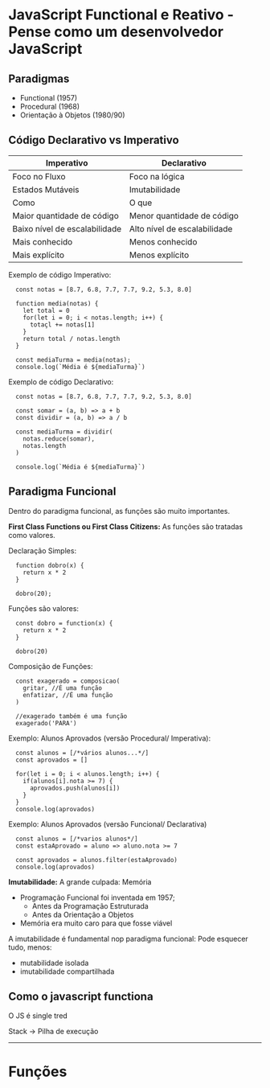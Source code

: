 # JavaScript Functional e Reativo - Pense como um desenvolvedor JavaScript

## Paradigmas
 - Functional (1957)
 - Procedural (1968)
 - Orientação à Objetos (1980/90)

## Código Declarativo vs Imperativo
| Imperativo | Declarativo | 
| --- | --- | 
| Foco no Fluxo | Foco na lógica | 
| Estados Mutáveis | Imutabilidade | 
| Como | O que | 
| Maior quantidade de código | Menor quantidade de código | 
| Baixo nível de escalabilidade | Alto nível de escalabilidade | 
| Mais conhecido | Menos conhecido | 
| Mais explícito | Menos explícito | 

Exemplo de código Imperativo:
```
  const notas = [8.7, 6.8, 7.7, 7.7, 9.2, 5.3, 8.0]

  function media(notas) {
    let total = 0
    for(let i = 0; i < notas.length; i++) {
      totaçl += notas[1]
    }
    return total / notas.length
  }

  const mediaTurma = media(notas);
  console.log(`Média é ${mediaTurma}`)
```

Exemplo de código Declarativo:
```
  const notas = [8.7, 6.8, 7.7, 7.7, 9.2, 5.3, 8.0]

  const somar = (a, b) => a + b
  const dividir = (a, b) => a / b

  const mediaTurma = dividir(
    notas.reduce(somar),
    notas.length
  )

  console.log(`Média é ${mediaTurma}`)
```

## Paradigma Funcional
Dentro do paradigma funcional, as funções são muito importantes.

**First Class Functions ou First Class Citizens:**
As funções são tratadas como valores.

Declaração Simples:
```
  function dobro(x) {
    return x * 2
  }

  dobro(20);
```

Funções são valores:
```
  const dobro = function(x) {
    return x * 2
  }

  dobro(20)
```

Composição de Funções:
```
  const exagerado = composicao(
    gritar, //É uma função
    enfatizar, //É uma função
  )

  //exagerado também é uma função
  exagerado('PARA')
```

Exemplo: Alunos Aprovados (versão Procedural/ Imperativa):
```
  const alunos = [/*vários alunos...*/]
  const aprovados = []

  for(let i = 0; i < alunos.length; i++) {
    if(alunos[i].nota >= 7) {
      aprovados.push(alunos[i])
    }
  }
  console.log(aprovados)
```

Exemplo: Alunos Aprovados (versão Funcional/ Declarativa)
```
  const alunos = [/*varios alunos*/]
  const estaAprovado = aluno => aluno.nota >= 7

  const aprovados = alunos.filter(estaAprovado)
  console.log(aprovados)
```

**Imutabilidade:**
 A grande culpada: Memória
  - Programação Funcional foi inventada em 1957;
    - Antes da Programação Estruturada
    - Antes da Orientação a Objetos
  - Memória era muito caro para que fosse viável

A imutabilidade é fundamental nop paradigma funcional: Pode esquecer tudo, menos:
  - mutabilidade isolada
  - imutabilidade compartilhada


## Como o javascript functiona
O JS é single tred

Stack -> Pilha de execução

--- 
# Funções
